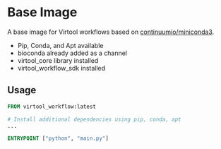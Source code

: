 # Base Image

A base image for Virtool workflows based on [continuumio/miniconda3](https://hub.docker.com/r/continuumio/miniconda3). 

  - Pip, Conda, and Apt available
  - bioconda already added as a channel
  - virtool_core library installed
  - virtool_workflow_sdk installed

## Usage

```dockerfile
FROM virtool_workflow:latest

# Install additional dependencies using pip, conda, apt
...

ENTRYPOINT ["python", "main.py"]
```